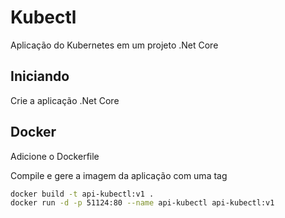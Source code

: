 # Kubectl

Aplicação do Kubernetes em um projeto .Net Core

## Iniciando

Crie a aplicação .Net Core

## Docker

Adicione o Dockerfile

Compile e gere a imagem da aplicação com uma tag

```sh
docker build -t api-kubectl:v1 .
docker run -d -p 51124:80 --name api-kubectl api-kubectl:v1
```